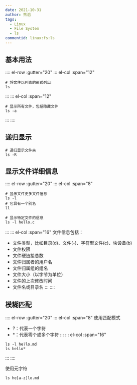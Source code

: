 ```yaml
---
date: 2021-10-31
author: 熊滔
tags:
  - Linux
  - File System
  - ls
commentid: linux:fs:ls
---
```


## 基本用法

:::: el-row :gutter="20"
::: el-col :span="12"
```shell
# 将文件以列表的形式列出
ls
```
:::
::: el-col :span="12"
```shell
# 显示所有文件，包括隐藏文件
ls -a
```
:::
::::

## 递归显示

```shell
# 递归显示文件夹
ls -R
```

<ImageBox src="https://cdn.jsdelivr.net/gh/LastKnightCoder/ImgHosting3/202111011624312021-11-01-16-24-32.png" :center="false" />

## 显示文件详细信息

:::: el-row :gutter="20"
::: el-col :span="8"
```shell
# 显示文件更多文件信息
ls -l
# 它具有一个别名
ll
```
```shell
# 显示特定文件的信息
ls -l hello.c
```
:::
::: el-col :span="16"
文件信息包括：

- 文件类型，比如目录(d)、文件(-)、字符型文件(c)、块设备(b)
- 文件权限
- 文件硬链接总数
- 文件归属者的用户名
- 文件归属组的组名
- 文件大小（以字节为单位）
- 文件的上次修改时间
- 文件名或目录名
:::
::::

<ImageBox src="https://cdn.jsdelivr.net/gh/LastKnightCoder/ImgHosting3/202111011621502021-11-01-16-21-51.png" :center="false" />

## 模糊匹配

:::: el-row :gutter="20"
::: el-col :span="8"
使用匹配模式

- ?：代表一个字符
- *：代表零个或多个字符
:::
::: el-col :span="16"
```shell
ls -l he?lo.md
ls hello*
```
:::
::::

使用元字符

```shell
ls he[a-z]lo.md
```

